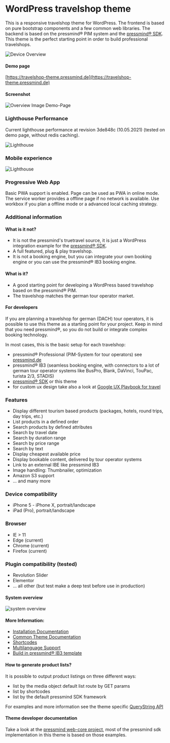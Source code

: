 # WordPress travelshop theme
This is a responsive travelshop theme for WordPress.
The frontend is based on pure bootstrap components and a few common web libraries.
The backend is based on the pressmind® PIM system and the [pressmind® SDK](https://github.com/pressmind/sdk).
This theme is the perfect starting point in order to build professional travelshops.

![Device Overview](./travelshop/assets/img/mockup.jpg)

#### Demo page
[https://travelshop-theme.pressmind.de](https://travelshop-theme.pressmind.de)

#### Screenshot
![Overview Image Demo-Page](./travelshop/assets/img/overview.jpg)

### Lighthouse Performance
Current lighthouse performance at revision 3de848c (10.05.2021)
(tested on demo page, without redis caching). 

![Lighthouse](./travelshop/assets/img/lighthouse.jpg)

### Mobile experience

![Lighthouse](./travelshop/assets/img/mobile.jpg)

### Progressive Web App  
Basic PWA support is enabled. Page can be used as PWA in online mode. 
The service worker provides a offline page if no network is available. 
Use workbox if you plan a offline mode or a advanced local caching strategy.

### Additional information
#### What is it not?
* It is not the pressmind's truetravel source, it is just a WordPress integration example for the [pressmind® SDK](https://github.com/pressmind/sdk).
* A full featured, plug & play travelshop.
* It is not a booking engine, but you can integrate your own booking engine or you can use the pressmind® IB3 booking engine.

#### What is it?
* A good starting point for developing a WordPress based travelshop based on the pressmind® PIM.
* The travelshop matches the german tour operator market.

#### For developers
If you are planning a travelshop for german (DACH) tour operators, it is possible to use this theme as a starting point for your project.
Keep in mind that you need pressmind®, so you do not build or integrate complex booking technology.

In most cases, this is the basic setup for each travelshop:
* pressmind® Professional (PIM-System for tour operators) see [pressmind.de](https://www.pressmind.de)
* pressmind® IB3 (seamless booking engine, with connectors to a lot of german tour operator systems like BusPro, Blank, DaVinci, TouPac, turista 2/3, STADIS)
* [pressmind® SDK](https://github.com/pressmind/sdk) or this theme
* for custom ux design take also a look at [Google UX Playbook for travel](https://services.google.com/fh/files/events/pdf_travel_ux_playbook.pdf)

### Features
* Display different tourism based products (packages, hotels, round trips, day trips, etc.)
* List products in a defined order
* Search products by defined attributes
* Search by travel date
* Search by duration range
* Search by price range
* Search by text
* Display cheapest available price
* Display bookable content, delivered by tour operator systems
* Link to an external IBE like pressmind IB3
* Image handling: Thumbnailer, optimization
* Amazon S3 support
* ... and many more

### Device compatibility
- iPhone 5 - iPhone X, portrait/landscape
- iPad (Pro), portrait/landscape

### Browser
* IE > 11
* Edge (current)
* Chrome (current)
* Firefox (current)

### Plugin compatibility (tested)
* Revolution Slider
* Elementor
* ... all other (but test make a deep test before use in production)

#### System overview

![system overview](./travelshop/assets/img/pressmind_travelshop.png)


#### More Information:
* [Installation Documentation](./travelshop/installation.md)
* [Common Theme Documentation](./travelshop/readme-theme.md)
* [Shortcodes](./travelshop/readme-shortcodes.md)
* [Multilanguage Support](./travelshop/readme-multilanguage.md)
* [Build in pressmind® IB3 template](./travelshop/readme-ibe-template.md)

#### How to generate product lists? 
It is possible to output product listings on three different ways:

* list by the media object default list route by GET params
* list by shortcodes
* list by the default pressmind SDK framework

For examples and more information see the 
theme specific [QueryString API](./travelshop/readme-querystring-api.md)

#### Theme developer documentation
Take a look at the [pressmind web-core project](https://github.com/pressmind/web-core-skeleton-basic/#quickstart), 
most of the pressmind sdk implementation in this theme is based on those examples.
